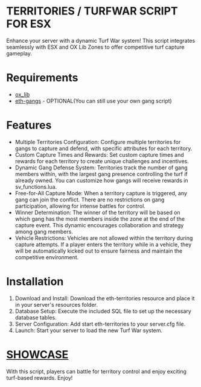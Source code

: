 # TERRITORIES / TURFWAR SCRIPT FOR ESX
Enhance your server with a dynamic Turf War system! This script integrates seamlessly with ESX and OX Lib Zones to offer competitive turf capture gameplay.

# Requirements
* [ox_lib](https://github.com/overextended/ox_lib)
* [eth-gangs](https://github.com/jumaaaar/eth-gangs) - OPTIONAL(You can still use your own gang script)

# Features

* Multiple Territories Configuration: Configure multiple territories for gangs to capture and defend, with specific attributes for each territory.
* Custom Capture Times and Rewards: Set custom capture times and rewards for each territory to create unique challenges and incentives.
* Dynamic Gang Defense System: Territories track the number of gang members within, with the largest gang presence controlling the turf if already owned. You can customize how gangs will receive rewards in sv_functions.lua.
* Free-for-All Capture Mode: When a territory capture is triggered, any gang can join the conflict. There are no restrictions on gang participation, allowing for intense battles for control.
* Winner Determination: The winner of the territory will be based on which gang has the most members inside the zone at the end of the capture event. This dynamic encourages collaboration and strategy among gang members.
* Vehicle Restrictions: Vehicles are not allowed within the territory during capture attempts. If a player enters the territory while in a vehicle, they will be automatically kicked out to ensure fairness and maintain the competitive environment.


# Installation
1. Download and Install: Download the eth-territories resource and place it in your server's resources folder.
2. Database Setup: Execute the included SQL file to set up the necessary database tables.
3. Server Configuration: Add start eth-territories to your server.cfg file.
4. Launch: Start your server to load the new Turf War system.

# [SHOWCASE](https://www.youtube.com/watch?v=s-kTywBlCdA)

With this script, players can battle for territory control and enjoy exciting turf-based rewards. Enjoy!